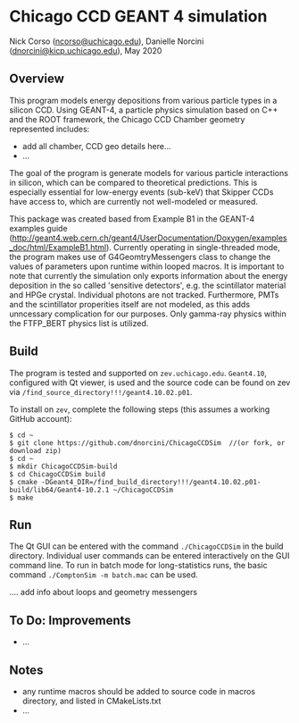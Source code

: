 # Chicago CCD GEANT 4 simulation

Nick Corso (ncorso@uchicago.edu), Danielle Norcini (dnorcini@kicp.uchicago.edu), May 2020

## Overview
This program models energy depositions from various particle types in a silicon CCD. Using GEANT-4, a particle physics simulation based on C++ and the ROOT framework, the Chicago CCD Chamber geometry represented includes:

- add all chamber, CCD geo details here...
- ...

The goal of the program is generate models for various particle interactions in silicon, which can be compared to theoretical predictions. This is especially essential for low-energy events (sub-keV) that Skipper CCDs have access to, which are currently not well-modeled or measured. 

This package was created based from Example B1 in the GEANT-4 examples guide (http://geant4.web.cern.ch/geant4/UserDocumentation/Doxygen/examples_doc/html/ExampleB1.html). Currently operating in single-threaded mode, the program makes use of G4GeomtryMessengers class to change the values of parameters upon runtime within looped macros. It is important to note that currently the simulation only exports information about the energy deposition in the so called 'sensitive detectors', e.g. the scintillator material and HPGe crystal. Individual photons are not tracked. Furthermore, PMTs and the scintillator properities itself are not modeled, as this adds unncessary complication for our purposes. Only gamma-ray physics within the FTFP_BERT physics list is utilized.   

## Build 
The program is tested and supported on `zev.uchicago.edu`. `Geant4.10`, configured with Qt viewer, is used and the source code can be found on zev via `/find_source_directory!!!/geant4.10.02.p01`.
 
To install on `zev`, complete the following steps (this assumes a working GitHub account):
```
$ cd ~
$ git clone https://github.com/dnorcini/ChicagoCCDSim  //(or fork, or download zip)
$ cd ~
$ mkdir ChicagoCCDSim-build
$ cd ChicagoCCDSim build
$ cmake -DGeant4_DIR=/find_build_directory!!!/geant4.10.02.p01-build/lib64/Geant4-10.2.1 ~/ChicagoCCDSim 
$ make 
```
## Run
The Qt GUI can be entered with the command `./ChicagoCCDSim` in the build directory. Individual user commands can be entered interactively on the GUI command line. To run in batch mode for long-statistics runs, the basic command `./ComptonSim -m batch.mac` can be used. 

.... add info about loops and geometry messengers

## To Do: Improvements
- ...

## Notes
- any runtime macros should be added to source code in macros directory, and listed in CMakeLists.txt
- ...

